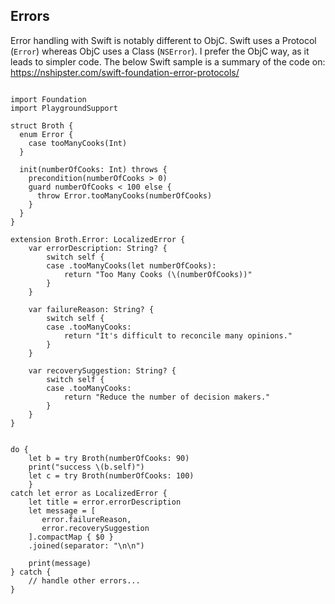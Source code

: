 ## Errors
Error handling with Swift is notably different to ObjC. Swift uses a Protocol (`Error`) whereas ObjC uses a Class (`NSError`).  I prefer the ObjC way, as it leads to simpler code. The below Swift sample is a summary of the code on: https://nshipster.com/swift-foundation-error-protocols/
```

import Foundation
import PlaygroundSupport

struct Broth {
  enum Error {
    case tooManyCooks(Int)
  }

  init(numberOfCooks: Int) throws {
    precondition(numberOfCooks > 0)
    guard numberOfCooks < 100 else {
      throw Error.tooManyCooks(numberOfCooks)
    }
  }
}

extension Broth.Error: LocalizedError {
    var errorDescription: String? {
        switch self {
        case .tooManyCooks(let numberOfCooks):
            return "Too Many Cooks (\(numberOfCooks))"
        }
    }

    var failureReason: String? {
        switch self {
        case .tooManyCooks:
            return "It's difficult to reconcile many opinions."
        }
    }

    var recoverySuggestion: String? {
        switch self {
        case .tooManyCooks:
            return "Reduce the number of decision makers."
        }
    }
}


do {
    let b = try Broth(numberOfCooks: 90)
    print("success \(b.self)")
    let c = try Broth(numberOfCooks: 100)
    }
catch let error as LocalizedError {
    let title = error.errorDescription
    let message = [
       error.failureReason,
       error.recoverySuggestion
    ].compactMap { $0 }
    .joined(separator: "\n\n")

    print(message)
} catch {
    // handle other errors...
}
```
